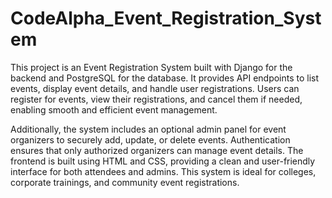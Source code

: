 # CodeAlpha_Event_Registration_System
 This project is an Event Registration System built with Django for the backend and PostgreSQL for the database. It provides API endpoints to list events, display event details, and handle user registrations. Users can register for events, view their registrations, and cancel them if needed, enabling smooth and efficient event management.

Additionally, the system includes an optional admin panel for event organizers to securely add, update, or delete events. Authentication ensures that only authorized organizers can manage event details. The frontend is built using HTML and CSS, providing a clean and user-friendly interface for both attendees and admins. This system is ideal for colleges, corporate trainings, and community event registrations.
